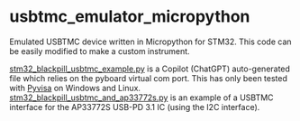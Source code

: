 # usbtmc_emulator_micropython
Emulated USBTMC device written in Micropython for STM32. This code can be easily modified to make a custom instrument.

[stm32_blackpill_usbtmc_example.py](https://github.com/charkster/usbtmc_emulator_micropython/blob/main/stm32_blackpill_usbtmc_example.py) is a Copilot (ChatGPT) auto-generated file which relies on the pyboard virtual com port. This has only been tested with [Pyvisa](https://pypi.org/project/PyVISA/) on Windows and Linux. [stm32_blackpill_usbtmc_and_ap33772s.py](https://github.com/charkster/usbtmc_emulator_micropython/blob/main/stm32_blackpill_usbtmc_and_ap33772s.py) is an example of a USBTMC interface for the AP33772S USB-PD 3.1 IC (using the I2C interface). 

